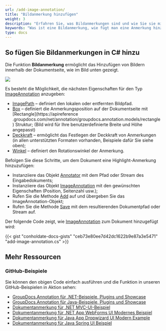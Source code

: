 ```yaml
---
url: /add-image-annotation/
title: "Bildanmerkung hinzufügen"
weight: 3
description: "Erfahren Sie, was Bildanmerkungen sind und wie Sie sie mithilfe der GroupDocs.Annotation-API, die Teil von Conholdate.Total für .NET ist, programmgesteuert zu einem Dokument hinzufügen."
keywords: "Was ist eine Bildanmerkung, wie fügt man eine Anmerkung hinzu, fügt eine Bildanmerkung hinzu"
type: docs
---
```


## So fügen Sie Bildanmerkungen in C# hinzu

Die Funktion **Bildanmerkung** ermöglicht das Hinzufügen von Bildern innerhalb der Dokumentseite, wie im Bild unten gezeigt.

![](annotation/net/images/add-image-annotation.png)

Es besteht die Möglichkeit, die nächsten Eigenschaften für den Typ [ImageAnnotation](https://apireference.groupdocs.com/net/annotation/groupdocs.annotation.models.annotationmodels/imageannotation) anzugeben:

* [ImagePath](https://apireference.groupdocs.com/annotation/net/groupdocs.annotation.models.annotationmodels/imageannotation/properties/imagepath) – definiert den lokalen oder entfernten Bildpfad.
* [Box](https://apireference.groupdocs.com/annotation/net/groupdocs.annotation.models.annotationmodels/imageannotation/properties/box) – definiert die Anmerkungsposition auf der Dokumentseite mit [Rectangle](https://apireference .groupdocs.com/net/annotation/groupdocs.annotation.models/rectangle) Struktur;
(Bild wird für Ihre benutzerdefinierte Breite und Höhe angepasst)
* [Deckkraft](https://apireference.groupdocs.com/annotation/net/groupdocs.annotation.models.annotationmodels/imageannotation/properties/opacity) – ermöglicht das Festlegen der Deckkraft von Anmerkungen (in allen unterstützten Formaten vorhanden, Beispiele dafür Sie siehe oben);
* [Winkel]() – definiert den Rotationswinkel der Anmerkung.

Befolgen Sie diese Schritte, um dem Dokument eine Highlight-Anmerkung hinzuzufügen:

* Instanziiere das Objekt [Annotator](https://apireference.groupdocs.com/net/annotation/groupdocs.annotation/annotator) mit dem Pfad oder Stream des Eingabedokuments;
* Instanziiere das Objekt [ImageAnnotation](https://apireference.groupdocs.com/annotation/net/groupdocs.annotation.models.annotationmodels/imageannotation) mit den gewünschten Eigenschaften (Position, Seitenzahl usw.);
* Rufen Sie die Methode [Add](https://apireference.groupdocs.com/net/annotation/groupdocs.annotation/annotator/methods/add) auf und übergeben Sie das ImageAnnotation-Objekt;
* Rufen Sie die Methode [Save](https://apireference.groupdocs.com/net/annotation/groupdocs.annotation/annotator/methods/save) mit dem resultierenden Dokumentpfad oder Stream auf.

Der folgende Code zeigt, wie [ImageAnnotation](https://apireference.groupdocs.com/net/annotation/groupdocs.annotation.models.annotationmodels/imageannotation) zum Dokument hinzugefügt wird:

{{< gist "conholdate-docs-gists" "ceb73e80ee7d42dc1622b9e87a3e5471" "add-image-annotation.cs" >}}

## Mehr Ressourcen
### GitHub-Beispiele
Sie können den obigen Code einfach ausführen und die Funktion in unseren GitHub-Beispielen in Aktion sehen:

* [GroupDocs.Annotation für .NET-Beispiele, Plugins und Showcase](https://github.com/groupdocs-annotation/GroupDocs.Annotation-for-.NET)
* [GroupDocs.Annotation für Java-Beispiele, Plugins und Showcase](https://github.com/groupdocs-annotation/GroupDocs.Annotation-for-Java)
* [Dokumentanmerkung für .NET MVC-UI-Beispiel](https://github.com/groupdocs-annotation/GroupDocs.Annotation-for-.NET-MVC)
* [Dokumentanmerkung für .NET App WebForms UI Modernes Beispiel](https://github.com/groupdocs-annotation/GroupDocs.Annotation-for-.NET-WebForms)
* [Dokumentanmerkung für Java App Dropwizard UI Modern Example](https://github.com/groupdocs-annotation/GroupDocs.Annotation-for-Java-Dropwizard)
* [Dokumentanmerkung für Java Spring UI Beispiel](https://github.com/groupdocs-annotation/GroupDocs.Annotation-for-Java-Spring)
    





